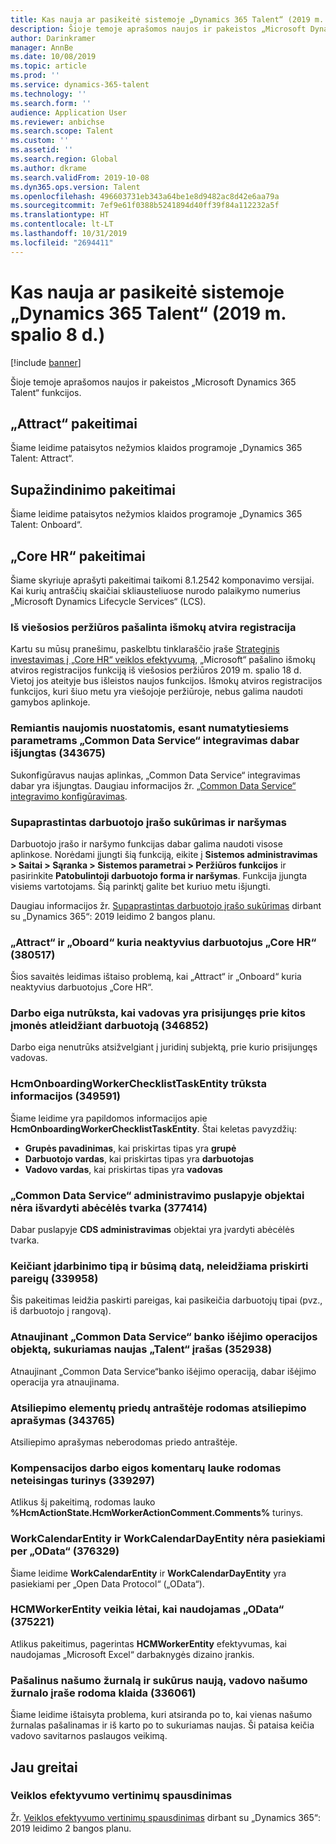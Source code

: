 ```yaml
---
title: Kas nauja ar pasikeitė sistemoje „Dynamics 365 Talent“ (2019 m. spalio 8 d.)
description: Šioje temoje aprašomos naujos ir pakeistos „Microsoft Dynamics 365 Talent“ funkcijos.
author: Darinkramer
manager: AnnBe
ms.date: 10/08/2019
ms.topic: article
ms.prod: ''
ms.service: dynamics-365-talent
ms.technology: ''
ms.search.form: ''
audience: Application User
ms.reviewer: anbichse
ms.search.scope: Talent
ms.custom: ''
ms.assetid: ''
ms.search.region: Global
ms.author: dkrame
ms.search.validFrom: 2019-10-08
ms.dyn365.ops.version: Talent
ms.openlocfilehash: 496603731eb343a64be1e8d9482ac8d42e6aa79a
ms.sourcegitcommit: 7ef9e61f0388b5241894d40ff39f84a112232a5f
ms.translationtype: HT
ms.contentlocale: lt-LT
ms.lasthandoff: 10/31/2019
ms.locfileid: "2694411"
---
```

# <a name="whats-new-or-changed-in-dynamics-365-talent-october-8-2019"></a>Kas nauja ar pasikeitė sistemoje „Dynamics 365 Talent“ (2019 m. spalio 8 d.)

[!include [banner](includes/banner.md)]

Šioje temoje aprašomos naujos ir pakeistos „Microsoft Dynamics 365 Talent“ funkcijos.

## <a name="changes-in-attract"></a>„Attract“ pakeitimai

Šiame leidime pataisytos nežymios klaidos programoje „Dynamics 365 Talent: Attract“.

## <a name="changes-in-onboard"></a>Supažindinimo pakeitimai

Šiame leidime pataisytos nežymios klaidos programoje „Dynamics 365 Talent: Onboard“.

## <a name="changes-in-core-hr"></a>„Core HR“ pakeitimai

Šiame skyriuje aprašyti pakeitimai taikomi 8.1.2542 komponavimo versijai. Kai kurių antraščių skaičiai skliausteliuose nurodo palaikymo numerius „Microsoft Dynamics Lifecycle Services“ (LCS).

### <a name="removal-of-benefits-open-enrollment-from-public-preview"></a>Iš viešosios peržiūros pašalinta išmokų atvira registracija

Kartu su mūsų pranešimu, paskelbtu tinklaraščio įraše [Strateginis investavimas į „Core HR“ veiklos efektyvumą](https://cloudblogs.microsoft.com/dynamics365/bdm/2019/10/02/strategic-investments-in-core-hr-drive-operational-excellence/), „Microsoft“ pašalino išmokų atviros registracijos funkciją iš viešosios peržiūros 2019 m. spalio 18 d. Vietoj jos ateityje bus išleistos naujos funkcijos. Išmokų atviros registracijos funkcijos, kuri šiuo metu yra viešojoje peržiūroje, nebus galima naudoti gamybos aplinkoje. 

### <a name="common-data-service-integration-is-now-turned-off-by-default-on-new-provisions-343675"></a>Remiantis naujomis nuostatomis, esant numatytiesiems parametrams „Common Data Service“ integravimas dabar išjungtas (343675)
 
Sukonfigūravus naujas aplinkas, „Common Data Service“ integravimas dabar yra išjungtas. Daugiau informacijos žr. [„Common Data Service“ integravimo konfigūravimas](hr-common-data-service-integration.md).

### <a name="streamlined-employee-entry-and-navigation"></a>Supaprastintas darbuotojo įrašo sukūrimas ir naršymas

Darbuotojo įrašo ir naršymo funkcijas dabar galima naudoti visose aplinkose. Norėdami įjungti šią funkciją, eikite į **Sistemos administravimas \> Saitai \> Sąranka \> Sistemos parametrai \> Peržiūros funkcijos** ir pasirinkite **Patobulintoji darbuotojo forma ir naršymas**. Funkcija įjungta visiems vartotojams. Šią parinktį galite bet kuriuo metu išjungti.

Daugiau informacijos žr. [Supaprastintas darbuotojo įrašo sukūrimas](https://docs.microsoft.com/dynamics365-release-plan/2019wave2/dynamics365-talent/streamlined-employee-data-entry) dirbant su „Dynamics 365“: 2019 leidimo 2 bangos planu.

### <a name="attract-and-onboard-create-inactive-workers-in-core-hr-380517"></a>„Attract“ ir „Oboard“ kuria neaktyvius darbuotojus „Core HR“ (380517)

Šios savaitės leidimas ištaiso problemą, kai „Attract“ ir „Onboard“ kuria neaktyvius darbuotojus „Core HR“.

### <a name="the-workflow-fails-when-the-manager-is-signed-in-to-another-company-while-terminating-an-employee-346852"></a>Darbo eiga nutrūksta, kai vadovas yra prisijungęs prie kitos įmonės atleidžiant darbuotoją (346852)

Darbo eiga nenutrūks atsižvelgiant į juridinį subjektą, prie kurio prisijungęs vadovas.

### <a name="missing-information-on-hcmonboardingworkerchecklisttaskentity-349591"></a>HcmOnboardingWorkerChecklistTaskEntity trūksta informacijos (349591)

Šiame leidime yra papildomos informacijos apie **HcmOnboardingWorkerChecklistTaskEntity**. Štai keletas pavyzdžių:

- **Grupės pavadinimas**, kai priskirtas tipas yra **grupė**
- **Darbuotojo vardas**, kai priskirtas tipas yra **darbuotojas**
- **Vadovo vardas**, kai priskirtas tipas yra **vadovas**

### <a name="entities-arent-listed-in-alphabetical-order-in-common-data-service-administration-377414"></a>„Common Data Service“ administravimo puslapyje objektai nėra išvardyti abėcėlės tvarka (377414)

Dabar puslapyje **CDS administravimas** objektai yra įvardyti abėcėlės tvarka.

### <a name="changing-the-employment-type-with-a-future-date-doesnt-allow-a-position-assignment-339958"></a>Keičiant įdarbinimo tipą ir būsimą datą, neleidžiama priskirti pareigų (339958)

Šis pakeitimas leidžia paskirti pareigas, kai pasikeičia darbuotojų tipai (pvz., iš darbuotojo į rangovą).

### <a name="updating-the-common-data-service-leave-bank-transaction-entity-creates-a-new-record-in-talent-352938"></a>Atnaujinant „Common Data Service“ banko išėjimo operacijos objektą, sukuriamas naujas „Talent“ įrašas (352938)

Atnaujinant „Common Data Service“banko išėjimo operaciją, dabar išėjimo operacija yra atnaujinama.

### <a name="the-title-of-attachments-for-feedback-items-shows-the-feedback-description-343765"></a>Atsiliepimo elementų priedų antraštėje rodomas atsiliepimo aprašymas (343765)

Atsiliepimo aprašymas neberodomas priedo antraštėje.

### <a name="compensation-workflow-comments-field-shows-incorrect-content-339297"></a>Kompensacijos darbo eigos komentarų lauke rodomas neteisingas turinys (339297)

Atlikus šį pakeitimą, rodomas lauko **%HcmActionState.HcmWorkerActionComment.Comments%** turinys.

### <a name="workcalendarentity-and-workcalendardayentity-arent-exposed-through-odata-376329"></a>WorkCalendarEntity ir WorkCalendarDayEntity nėra pasiekiami per „OData“ (376329)

Šiame leidime **WorkCalendarEntity** ir **WorkCalendarDayEntity** yra pasiekiami per „Open Data Protocol“ („OData“).

### <a name="hcmworkerentity-is-slow-when-odata-is-used-375221"></a>HCMWorkerEntity veikia lėtai, kai naudojamas „OData“ (375221)

Atlikus pakeitimus, pagerintas **HCMWorkerEntity** efektyvumas, kai naudojamas „Microsoft Excel“ darbaknygės dizaino įrankis.

### <a name="manager-performance-journal-entry-shows-an-error-after-deleting-a-performance-journal-and-creating-a-new-one-336061"></a>Pašalinus našumo žurnalą ir sukūrus naują, vadovo našumo žurnalo įraše rodoma klaida (336061)

Šiame leidime ištaisyta problema, kuri atsiranda po to, kai vienas našumo žurnalas pašalinamas ir iš karto po to sukuriamas naujas. Ši pataisa keičia vadovo savitarnos paslaugos veikimą.

## <a name="coming-soon"></a>Jau greitai

### <a name="print-performance-reviews"></a>Veiklos efektyvumo vertinimų spausdinimas

Žr. [Veiklos efektyvumo vertinimų spausdinimas](https://docs.microsoft.com/dynamics365-release-plan/2019wave2/dynamics365-talent/print-performance-reviews) dirbant su „Dynamics 365“: 2019 leidimo 2 bangos planu.
